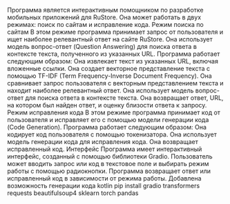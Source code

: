 Программа является интерактивным помощником по разработке мобильных приложений для RuStore. Она может работать в двух режимах: поиск по сайтам и исправление кода.
Режим поиска по сайтам
В этом режиме программа принимает запрос от пользователя и ищет наиболее релевантный ответ на сайте RuStore. Она использует модель вопрос-ответ (Question Answering) для поиска ответа в контексте текста, полученного из указанных URL.
Программа работает следующим образом:
Она извлекает текст из указанных URL, включая вложенные ссылки.
Она создает векторное представление текста с помощью TF-IDF (Term Frequency-Inverse Document Frequency).
Она сравнивает запрос пользователя с векторным представлением текста и находит наиболее релевантный ответ.
Она использует модель вопрос-ответ для поиска ответа в контексте текста.
Она возвращает ответ, URL, на котором был найден ответ, и оценку близости ответа к запросу.
Режим исправления кода
В этом режиме программа принимает код от пользователя и исправляет его с помощью модели генерации кода (Code Generation).
Программа работает следующим образом:
Она кодирует код пользователя с помощью токенизатора.
Она использует модель генерации кода для исправления кода.
Она возвращает исправленный код.
Интерфейс
Программа имеет интерактивный интерфейс, созданный с помощью библиотеки Gradio. Пользователь может вводить запрос или код в текстовое поле и выбирать режим работы с помощью радиокнопки. Программа возвращает ответ или исправленный код в зависимости от режима работы.
Добавлена возможность генерации кода kotlin
pip install gradio transformers requests beautifulsoup4 sklearn torch pandas
